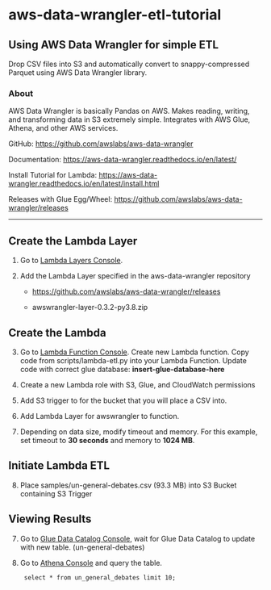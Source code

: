 # aws-data-wrangler-etl-tutorial

## Using AWS Data Wrangler for simple ETL

Drop CSV files into S3 and automatically convert to snappy-compressed Parquet using AWS Data Wrangler library.

### About

AWS Data Wrangler is basically Pandas on AWS. Makes reading, writing, and transforming data in S3 extremely simple. Integrates with AWS Glue, Athena, and other AWS services.


GitHub: https://github.com/awslabs/aws-data-wrangler

Documentation: https://aws-data-wrangler.readthedocs.io/en/latest/

Install Tutorial for Lambda: https://aws-data-wrangler.readthedocs.io/en/latest/install.html

Releases with Glue Egg/Wheel: https://github.com/awslabs/aws-data-wrangler/releases

----

## Create the Lambda Layer

1. Go to [Lambda Layers Console](https://console.aws.amazon.com/lambda/home?region=us-east-1#/layers).

2. Add the Lambda Layer specified in the aws-data-wrangler repository

    - https://github.com/awslabs/aws-data-wrangler/releases

    - awswrangler-layer-0.3.2-py3.8.zip

## Create the Lambda

3. Go to [Lambda Function Console](https://console.aws.amazon.com/lambda/home?region=us-east-1#/functions). Create new Lambda function. Copy code from scripts/lambda-etl.py into your Lambda Function. Update code with correct glue database: **insert-glue-database-here**

4. Create a new Lambda role with S3, Glue, and CloudWatch permissions

5. Add S3 trigger to for the bucket that you will place a CSV into.

6. Add Lambda Layer for awswrangler to function.

7. Depending on data size, modify timeout and memory.  For this example, set timeout to **30 seconds** and memory to **1024 MB**.

## Initiate Lambda ETL

8. Place samples/un-general-debates.csv (93.3 MB) into S3 Bucket containing S3 Trigger

## Viewing Results

7. Go to [Glue Data Catalog Console](https://console.aws.amazon.com/glue/home?region=us-east-1#), wait for Glue Data Catalog to update with new table. (un-general-debates)

8. Go to [Athena Console](https://console.aws.amazon.com/athena/home?region=us-east-1#query) and query the table.

        select * from un_general_debates limit 10;

